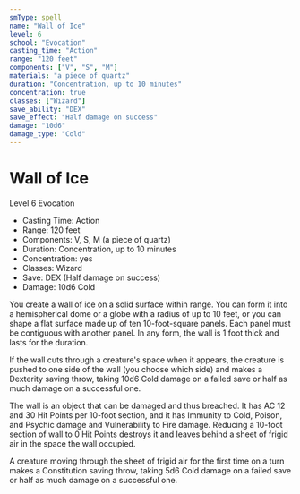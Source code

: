 ```yaml
---
smType: spell
name: "Wall of Ice"
level: 6
school: "Evocation"
casting_time: "Action"
range: "120 feet"
components: ["V", "S", "M"]
materials: "a piece of quartz"
duration: "Concentration, up to 10 minutes"
concentration: true
classes: ["Wizard"]
save_ability: "DEX"
save_effect: "Half damage on success"
damage: "10d6"
damage_type: "Cold"
---
```


# Wall of Ice
Level 6 Evocation

- Casting Time: Action
- Range: 120 feet
- Components: V, S, M (a piece of quartz)
- Duration: Concentration, up to 10 minutes
- Concentration: yes
- Classes: Wizard
- Save: DEX (Half damage on success)
- Damage: 10d6 Cold

You create a wall of ice on a solid surface within range. You can form it into a hemispherical dome or a globe with a radius of up to 10 feet, or you can shape a flat surface made up of ten 10-foot-square panels. Each panel must be contiguous with another panel. In any form, the wall is 1 foot thick and lasts for the duration.

If the wall cuts through a creature's space when it appears, the creature is pushed to one side of the wall (you choose which side) and makes a Dexterity saving throw, taking 10d6 Cold damage on a failed save or half as much damage on a successful one.

The wall is an object that can be damaged and thus breached. It has AC 12 and 30 Hit Points per 10-foot section, and it has Immunity to Cold, Poison, and Psychic damage and Vulnerability to Fire damage. Reducing a 10-foot section of wall to 0 Hit Points destroys it and leaves behind a sheet of frigid air in the space the wall occupied.

A creature moving through the sheet of frigid air for the first time on a turn makes a Constitution saving throw, taking 5d6 Cold damage on a failed save or half as much damage on a successful one.
